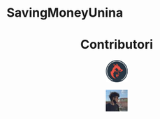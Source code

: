 # SavingMoneyUnina

<h1 align="center"> Contributori </h1>

<p align="center" width="100%">
    <a href="https://github.com/Franwik">
        <img width="10%" src="/Pictures/franwik.png">
    </a>
</p>
<p align="center" width="100%">
    <a href="https://github.com/thankyousomaz">
        <img width="10%" src="/Pictures/tysm.jpeg">
    </a>
</p>

